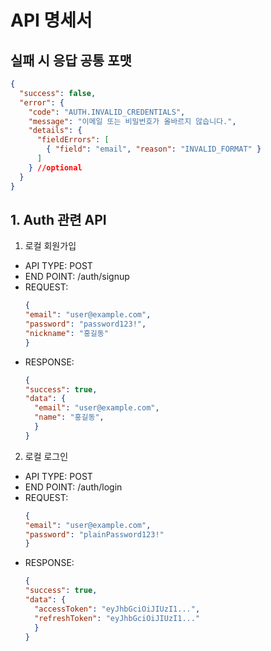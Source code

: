 # API 명세서

## 실패 시 응답 공통 포맷

```json
{
  "success": false,
  "error": {
    "code": "AUTH.INVALID_CREDENTIALS",
    "message": "이메일 또는 비밀번호가 올바르지 않습니다.",
    "details": {
      "fieldErrors": [
        { "field": "email", "reason": "INVALID_FORMAT" }
      ]
    } //optional
  }
}
```


## 1. Auth 관련 API

1) 로컬 회원가입
- API TYPE: POST
- END POINT: /auth/signup
- REQUEST:
  ```json
  {
  "email": "user@example.com",
  "password": "password123!",
  "nickname": "홍길동"
  }
  ```
- RESPONSE:
  ```json
  {
  "success": true,
  "data": {
    "email": "user@example.com",
    "name": "홍길동",
    }
  }
  ```

2) 로컬 로그인
- API TYPE: POST
- END POINT: /auth/login
- REQUEST:
  ```json
  {
  "email": "user@example.com",
  "password": "plainPassword123!"
  }
  ```
- RESPONSE:
  ```json
  {
  "success": true,
  "data": {
    "accessToken": "eyJhbGciOiJIUzI1...",
    "refreshToken": "eyJhbGciOiJIUzI1..."
    }
  }
  ```








  

